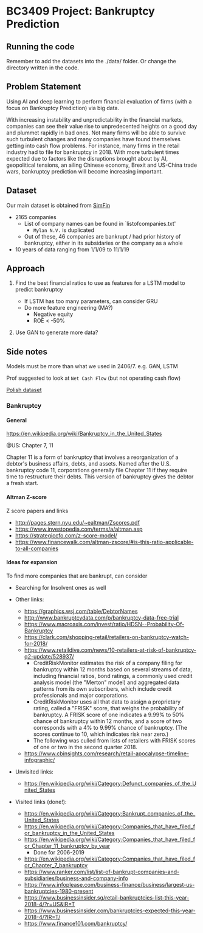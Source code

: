 # BC3409 Project: Bankruptcy Prediction

## Running the code

Remember to add the datasets into the ./data/ folder. Or change the directory written in the code. 

## Problem Statement

Using AI and deep learning to perform financial evaluation of firms (with a focus on Bankruptcy Prediction) via big data.

With increasing instability and unpredictability in the financial markets, companies can see their value rise to unpredecented heights on a good day and plummet rapidly in bad ones. Not many firms will be able to survive such turbulent changes and many companies have found themselves getting into cash flow problems. For instance, many firms in the retail industry had to file for bankruptcy in 2018. With more turbulent times expected due to factors like the disruptions brought about by AI, geopolitical tensions, an ailing Chinese economy, Brexit and US-China trade wars, bankruptcy prediction will become increasing important.  

## Dataset 

Our main dataset is obtained from [SimFin](https://simfin.com/)
- 2165 companies 
    - List of company names can be found in `listofcompanies.txt'
        - `Mylan N.V.` is duplicated
    - Out of these, 46 companies are bankrupt / had prior history of bankruptcy, either in its subsidaries or the company as a whole
- 10 years of data ranging from 1/1/09 to 11/1/19


## Approach

1. Find the best financial ratios to use as features for a LSTM model to predict bankruptcy 
    - If LSTM has too many parameters, can consider GRU 
    - Do more feature engineering (MA?)
        - Negative equity
        - ROE < -50%

2. Use GAN to generate more data? 

## Side notes

Models must be more than what we used in 2406/7. e.g. GAN, LSTM

Prof suggested to look at `Net Cash Flow` (but not operating cash flow) 

[Polish dataset](https://archive.ics.uci.edu/ml/datasets/Polish+companies+bankruptcy+data)


### Bankruptcy


#### General

https://en.wikipedia.org/wiki/Bankruptcy_in_the_United_States

@US: Chapter 7, 11

Chapter 11 is a form of bankruptcy that involves a reorganization of a debtor's business affairs, debts, and assets. Named after the U.S. bankruptcy code 11, corporations generally file Chapter 11 if they require time to restructure their debts. This version of bankruptcy gives the debtor a fresh start.


#### Altman Z-score

Z score papers and links 
- http://pages.stern.nyu.edu/~ealtman/Zscores.pdf
- https://www.investopedia.com/terms/a/altman.asp
- https://strategiccfo.com/z-score-model/
- https://www.financewalk.com/altman-zscore/#is-this-ratio-applicable-to-all-companies


#### Ideas for expansion

To find more companies that are bankrupt, can consider
- Searching for Insolvent ones as well
- Other links:
    - https://graphics.wsj.com/table/DebtorNames
    - http://www.bankruptcydata.com/p/bankruptcy-data-free-trial
    - https://www.macroaxis.com/invest/ratio/HDSN--Probability-Of-Bankruptcy
    - https://clark.com/shopping-retail/retailers-on-bankruptcy-watch-for-2018/
    - https://www.retaildive.com/news/10-retailers-at-risk-of-bankruptcy-q2-update/528937/
        - CreditRiskMonitor estimates the risk of a company filing for bankruptcy within 12 months based on several streams of data, including financial ratios, bond ratings, a commonly used credit analysis model (the "Merton" model) and aggregated data patterns from its own subscribers, which include credit professionals and major corporations.
        - CreditRiskMonitor uses all that data to assign a proprietary rating, called a "FRISK" score, that weighs the probability of bankruptcy. A FRISK score of one indicates a 9.99% to 50% chance of bankruptcy within 12 months, and a score of two corresponds with a 4% to 9.99% chance of bankruptcy. (The scores continue to 10, which indicates risk near zero.)
        - The following was culled from lists of retailers with FRISK scores of one or two in the second quarter 2018.
    - https://www.cbinsights.com/research/retail-apocalypse-timeline-infographic/
- Unvisited links:
    - https://en.wikipedia.org/wiki/Category:Defunct_companies_of_the_United_States


- Visited links (done!):
    - https://en.wikipedia.org/wiki/Category:Bankrupt_companies_of_the_United_States
    - https://en.wikipedia.org/wiki/Category:Companies_that_have_filed_for_bankruptcy_in_the_United_States
    - https://en.wikipedia.org/wiki/Category:Companies_that_have_filed_for_Chapter_11_bankruptcy_by_year
        - Done for 2006-2019
    - https://en.wikipedia.org/wiki/Category:Companies_that_have_filed_for_Chapter_7_bankruptcy 
    - https://www.ranker.com/list/list-of-bankrupt-companies-and-subsidiaries/business-and-company-info
    - https://www.infoplease.com/business-finance/business/largest-us-bankruptcies-1980-present
    - https://www.businessinsider.sg/retail-bankruptcies-list-this-year-2018-4/?r=US&IR=T
    - https://www.businessinsider.com/bankruptcies-expected-this-year-2018-4/?IR=T/
    - https://www.finance101.com/bankruptcy/
